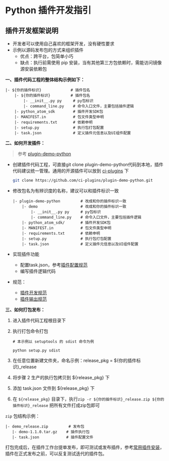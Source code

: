 # Python 插件开发指引

## 插件开发框架说明 <a id="%E6%8F%92%E4%BB%B6%E5%BC%80%E5%8F%91%E6%A1%86%E6%9E%B6%E8%AF%B4%E6%98%8E"></a>

* 开发者可以使用自己喜欢的框架开发，没有硬性要求
* 示例以源码发布包的方式来组织插件
  * 优点：跨平台，包简单小巧
  * 缺点：执行前需使用 pip 安装，当有其他第三方包依赖时，需能访问镜像源安装依赖包

**一、插件代码工程的整体结构示例如下：**

```text
|- ${你的插件标识}             # 插件包名
    |- ${你的插件标识}         # 插件包名
        |- __init__.py py     # py包标识
        |- command_line.py    # 命令入口文件，主要包括插件逻辑
    |- python_atom_sdk        # 插件开发SDK包
    |- MANIFEST.in            # 包文件类型申明
    |- requirements.txt       # 依赖申明
    |- setup.py               # 执行包打包配置
    |- task.json              # 定义插件元信息以及UI组件配置
```

**二、如何开发插件：**

> 参考 [plugin-demo-python](https://github.com/ci-plugins/plugin-demo-python)

* 创建插件代码工程，可直接git clone plugin-demo-python代码到本地，插件代码建议统一管理。通用的开源插件可以放到 [ci-plugins](https://github.com/ci-plugins) 下
  ```bash
  git clone https://github.com/ci-plugins/plugin-demo-python.git
  ```

* 修改包名为有辨识度的名称，建议可以和插件标识一致
    ```text
    |- plugin-demo-python         # 改成和你的插件标识一致
        |- demo                   # 改成和你的插件标识一致
            |- __init__.py py     # py包标识
            |- command_line.py    # 命令入口文件，主要包括插件逻辑
        |- python_atom_sdk/       # 插件开发SDK包
        |- MANIFEST.in            # 包文件类型申明
        |- requirements.txt       # 依赖申明
        |- setup.py               # 执行包打包配置
        |- task.json              # 定义插件元信息以及UI组件配置
    ```
* 实现插件功能
  * 配置task.json，参考[插件配置规范](../plugin-config.md)
  * 编写插件逻辑代码
* 规范：
  * [插件开发规范](../plugin-specification.md)
  * [插件输出规范](../plugin-output.md)

**三、如何打包发布：**

1. 进入插件代码工程根目录下
2. 执行打包命令打包

   ```text
   # 本示例以 setuptools 的 sdist 命令为例

   python setup.py sdist
   ```

3. 在任意位置新建文件夹，命名示例：release\_pkg = ${你的插件标识}\_release
4. 将步骤 2 生产的执行包拷贝到 ${release\_pkg} 下
5. 添加 task.json 文件到 ${release\_pkg} 下

6. 在 `${release_pkg}` 目录下，执行`zip -r ${你的插件标识}_release.zip ${你的插件标识}_release` 把所有文件打成zip包即可

`zip` 包结构示例：

```text
|- demo_release.zip         # 发布包
   |- demo-1.1.0.tar.gz    # 插件执行包
   |- task.json            # 插件配置文件
```

打包完成后，在插件工作台提单发布，即可测试或发布插件，参考[常用插件安装](../../plugin_install_demo.md)，插件在正式发布之前，可以反复测试迭代的插件包。

